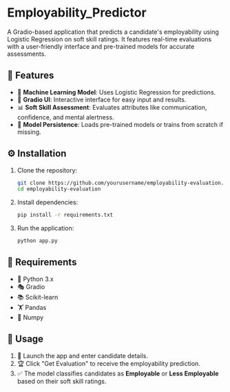 # Employability_Predictor
A Gradio-based application that predicts a candidate's employability using Logistic Regression on soft skill ratings. It features real-time evaluations with a user-friendly interface and pre-trained models for accurate assessments.

## 🌟 Features
- 🤖 **Machine Learning Model**: Uses Logistic Regression for predictions.
- 🎨 **Gradio UI**: Interactive interface for easy input and results.
- 📊 **Soft Skill Assessment**: Evaluates attributes like communication, confidence, and mental alertness.
- 💾 **Model Persistence**: Loads pre-trained models or trains from scratch if missing.

## ⚙️ Installation

1. Clone the repository:
   ```bash
   git clone https://github.com/yourusername/employability-evaluation.git
   cd employability-evaluation
   ```

2. Install dependencies:
   ```bash
   pip install -r requirements.txt
   ```

3. Run the application:
   ```bash
   python app.py
   ```

## 📌 Requirements
- 🐍 Python 3.x
- 🎭 Gradio
- 📚 Scikit-learn
- 🏋️ Pandas
- 🔢 Numpy

## 🎯 Usage
1. 🚀 Launch the app and enter candidate details.
2. 🏆 Click "Get Evaluation" to receive the employability prediction.
3. ✅ The model classifies candidates as **Employable** or **Less Employable** based on their soft skill ratings.
